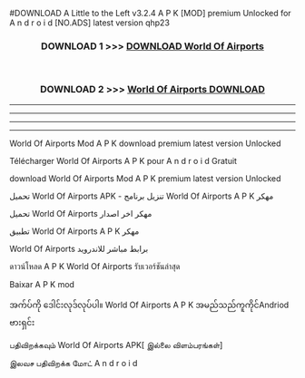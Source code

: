 #DOWNLOAD A Little to the Left v3.2.4 A P K [MOD] premium Unlocked for A n d r o i d [NO.ADS] latest version qhp23 



<div align="center">

<h3>DOWNLOAD 1 >>> <a href="https://downloadmod1.web.app/?judul=World Of Airports ">DOWNLOAD World Of Airports </a></h3><br>

<h3>DOWNLOAD 2 >>> <a href="https://downloadmod1.web.app/?judul=World Of Airports ">World Of Airports  DOWNLOAD </a></h3>

</div>


----------------------------------------------------------

----------------------------------------------------------

----------------------------------------------------------

----------------------------------------------------------


World Of Airports  Mod A P K download premium latest version Unlocked

Télécharger World Of Airports  A P K pour A n d r o i d Gratuit

download World Of Airports  Mod A P K premium latest version Unlocked

تحميل World Of Airports  APK - تنزيل برنامج World Of Airports  A P K مهكر

تحميل World Of Airports  مهكر اخر اصدار

تطبيق World Of Airports  A P K مهكر

World Of Airports  برابط مباشر للاندرويد

ดาวน์โหลด A P K World Of Airports  รับเวอร์ชันล่าสุด

Baixar A P K mod

အက်ပ်ကို ဒေါင်းလုဒ်လုပ်ပါ။ World Of Airports  A P K အမည်သည်ကူကိုင်Andriod ဗားရှင်း

பதிவிறக்கவும் World Of Airports  APK[ இல்லை விளம்பரங்கள்] 
 
இலவச பதிவிறக்க மோட் A n d r o i d



